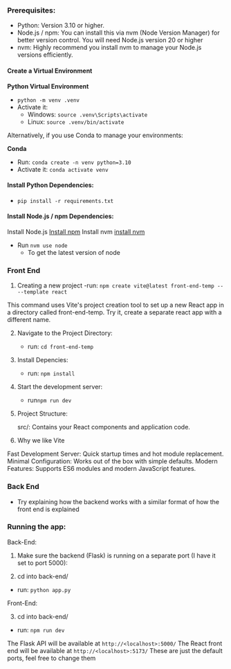 ### Prerequisites:

- Python: Version 3.10 or higher.
- Node.js / npm: You can install this via nvm (Node Version Manager) for better version control. You will need Node.js version 20 or higher
- nvm: Highly recommend you install nvm to manage your Node.js versions efficiently.

#### Create a Virtual Environment

**Python Virtual Environment**

- `python -m venv .venv`
- Activate it:
  - Windows: `source .venv\Scripts\activate`
  - Linux: `source .venv/bin/activate`

Alternatively, if you use Conda to manage your environments:

**Conda**

- Run: `conda create -n venv python=3.10`
- Activate it: `conda activate venv`

#### Install Python Dependencies:

- `pip install -r requirements.txt`

#### Install Node.js / npm Dependencies:

Install Node.js [Install npm](https://nodejs.org/en/download/package-manager)
Install nvm [install nvm](https://github.com/nvm-sh/nvm)

- Run `nvm use node`
  - To get the latest version of node

### Front End

1. Creating a new project
   -run: `npm create vite@latest front-end-temp -- --template react`

This command uses Vite's project creation tool to set up a new React app in a directory called front-end-temp. Try it, create a separate react app with a different name.

2. Navigate to the Project Directory:

   - run: `cd front-end-temp`

3. Install Depencies:

   - run: `npm install`

4. Start the development server:

   - run`npm run dev`

5. Project Structure:

   src/: Contains your React components and application code.

6. Why we like Vite

Fast Development Server: Quick startup times and hot module replacement.
Minimal Configuration: Works out of the box with simple defaults.
Modern Features: Supports ES6 modules and modern JavaScript features.

### Back End

- Try explaining how the backend works with a similar format of how the front end is explained

### Running the app:

Back-End:

1. Make sure the backend (Flask) is running on a separate port (I have it set to port 5000):

2. cd into back-end/

- run: `python app.py`

Front-End:

3. cd into back-end/

- run: `npm run dev`

The Flask API will be available at `http://<localhost>:5000/`
The React front end will be available at `http://<localhost>:5173/`
These are just the default ports, feel free to change them
